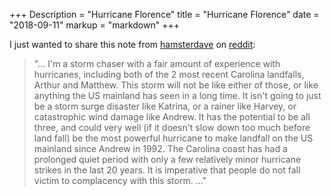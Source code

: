 +++
Description = "Hurricane Florence"
title = "Hurricane Florence"
date = "2018-09-11"
markup = "markdown"
+++

I just wanted to share this note from [hamsterdave](https://reddit.com/u/hamsterdave) on [reddit](https://reddit.com):

> "... I'm a storm chaser with a fair amount of experience with hurricanes, including both of the 2 most recent Carolina landfalls, Arthur and Matthew. This storm will not be like either of those, or like anything the US mainland has seen in a long time. It isn't going to just be a storm surge disaster like Katrina, or a rainer like Harvey, or catastrophic wind damage like Andrew. It has the potential to be all three, and could very well (if it doesn't slow down too much before land fall) be the most powerful hurricane to make landfall on the US mainland since Andrew in 1992. The Carolina coast has had a prolonged quiet period with only a few relatively minor hurricane strikes in the last 20 years. It is imperative that people do not fall victim to complacency with this storm. ..."
<!--more-->
